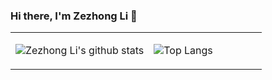 ### Hi there, I'm Zezhong Li 👋

<table><tr><td align="center" width="55%">


![Zezhong Li's github stats](https://github-readme-stats.vercel.app/api?username=lzz19980125&count_private=true&show_icons=true&theme=calm)

</td><td align="top" width="45%">

![Top Langs](https://github-readme-stats.vercel.app/api/top-langs/?username=lzz19980125&layout=compact&theme=calm)

</td></tr></table>
